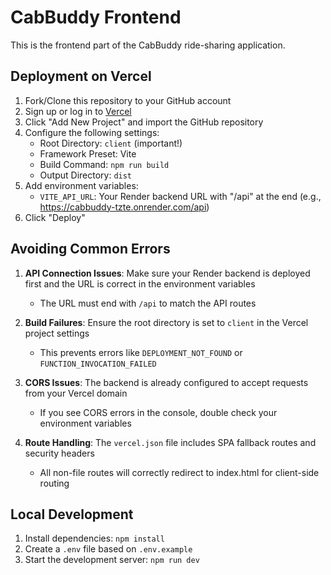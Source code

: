 # CabBuddy Frontend

This is the frontend part of the CabBuddy ride-sharing application.

## Deployment on Vercel

1. Fork/Clone this repository to your GitHub account
2. Sign up or log in to [Vercel](https://vercel.com)
3. Click "Add New Project" and import the GitHub repository
4. Configure the following settings:
   - Root Directory: `client` (important!)
   - Framework Preset: Vite
   - Build Command: `npm run build`
   - Output Directory: `dist`
5. Add environment variables:
   - `VITE_API_URL`: Your Render backend URL with "/api" at the end (e.g., https://cabbuddy-tzte.onrender.com/api)
6. Click "Deploy"

## Avoiding Common Errors

1. **API Connection Issues**: Make sure your Render backend is deployed first and the URL is correct in the environment variables
   - The URL must end with `/api` to match the API routes

2. **Build Failures**: Ensure the root directory is set to `client` in the Vercel project settings
   - This prevents errors like `DEPLOYMENT_NOT_FOUND` or `FUNCTION_INVOCATION_FAILED`

3. **CORS Issues**: The backend is already configured to accept requests from your Vercel domain
   - If you see CORS errors in the console, double check your environment variables

4. **Route Handling**: The `vercel.json` file includes SPA fallback routes and security headers
   - All non-file routes will correctly redirect to index.html for client-side routing

## Local Development

1. Install dependencies: `npm install`
2. Create a `.env` file based on `.env.example`
3. Start the development server: `npm run dev`
